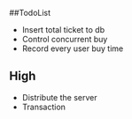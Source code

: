 ##TodoList
- Insert total ticket to db
- Control concurrent buy
- Record every user buy time

## High
- Distribute the server
- Transaction